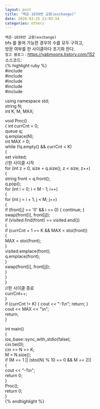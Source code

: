 ```yaml
---  
layout: post  
title: "백준-1039번 교환(exchange)"  
date: 2020-03-25 23:03:54  
categories: others  
---  
```

`백준-1039번 교환(exchange)`  
bfs 를 돌며 가능한 경우의 수를 모두 구하고,  
방문 여부를 한 사이클마다 초기화 한다.  
`참고 블로그` : https://yabmoons.tistory.com/152  
소스코드:  
{% highlight ruby %}  
#include <iostream>  
#include <queue>  
#include <string>  
#include <algorithm>  
#include <set>  
  
using namespace std;  
string N;  
int K, M, MAX;  
  
void Proc()  
{
	int currCnt = 0;  
	queue<string> q;  
	q.emplace(N);  
	int MAX = 0;  
	while (!q.empty() && currCnt < K)  
	{  
		set<string> visited;  
		//한 사이클 시작  
		for (int z = 0, size = q.size(); z < size; z++)  
		{  
			string front = q.front();  
			q.pop();  
			for (int i = 0; i < M - 1; i++)  
			{  
				for (int j = i + 1; j < M; j++)  
				{  
					if (front[j] == '0' && i == 0) { continue; }  
					swap(front[i], front[j]);  
					if (visited.find(front) == visited.end())  
					{  
					if (currCnt + 1 == K && MAX < stoi(front))  
						{  
							MAX = stoi(front);  
						}  
						visited.emplace(front);  
						q.emplace(front);  
					}  
					swap(front[i], front[j]);  
				}  
			}  
		}  
		//한 사이클 종료  
		currCnt++;  
	}  
	if (currCnt != K) { cout << "-1\n";	return; }  
	cout << MAX << "\n";  
	return;  
}  
  
int main()  
{  
	ios_base::sync_with_stdio(false);  
	cin.tie(0);  
	cin >> N >> K;  
	M = N.size();  
	if (M == 1 || (stoi(N) % 10 == 0 && M == 2))  
	{  
		cout << "-1\n";  
		return 0;  
	}  
	Proc();  
	return 0;  
}  
{% endhighlight %}
